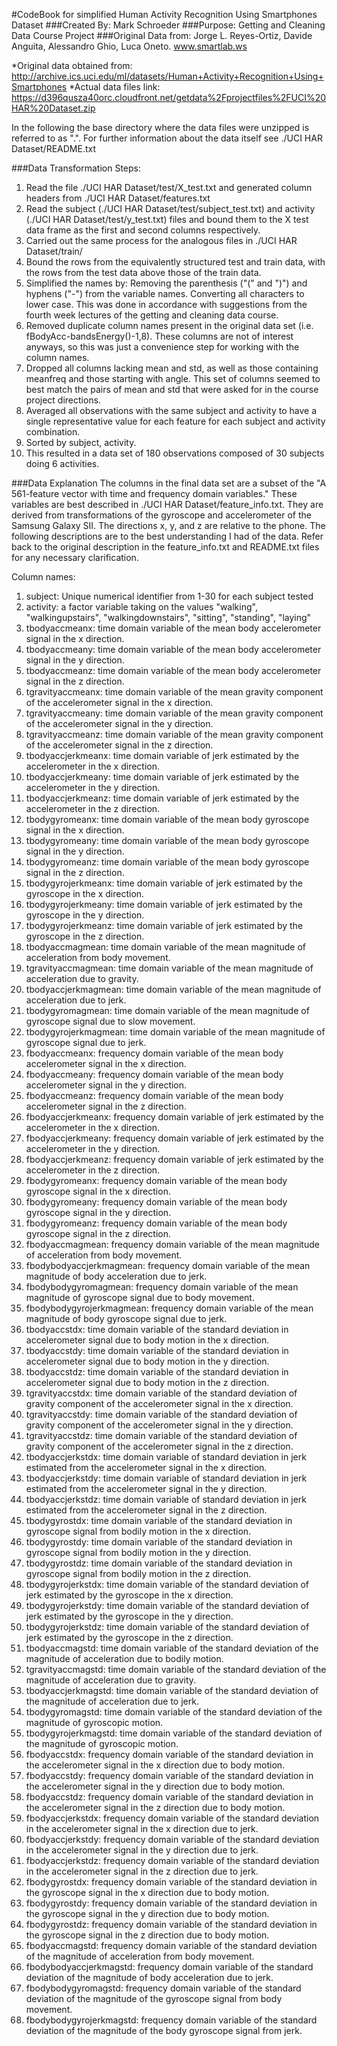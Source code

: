 #CodeBook for simplified Human Activity Recognition Using Smartphones Dataset
###Created By: Mark Schroeder
###Purpose: Getting and Cleaning Data Course Project
###Original Data from: Jorge L. Reyes-Ortiz, Davide Anguita, Alessandro Ghio, Luca Oneto. www.smartlab.ws

*Original data obtained from: http://archive.ics.uci.edu/ml/datasets/Human+Activity+Recognition+Using+Smartphones
*Actual data files link: https://d396qusza40orc.cloudfront.net/getdata%2Fprojectfiles%2FUCI%20HAR%20Dataset.zip

In the following the base directory where the data files were unzipped is referred to as ".".  For further information about the data itself see ./UCI HAR Dataset/README.txt

###Data Transformation Steps:
1.  Read the file ./UCI HAR Dataset/test/X_test.txt and generated column headers from ./UCI HAR Dataset/features.txt
2.  Read the subject (./UCI HAR Dataset/test/subject_test.txt) and activity (./UCI HAR Dataset/test/y_test.txt) files
    and bound them to the X test data frame as the first and second columns respectively.
3.  Carried out the same process for the analogous files in ./UCI HAR Dataset/train/
4.  Bound the rows from the equivalently structured test and train data, with the rows from the test data above those
    of the train data.
5.  Simplified the names by: Removing the parenthesis ("(" and ")") and hyphens ("-") from the variable names.
    Converting all characters to lower case. This was done in accordance with suggestions from the fourth week lectures
    of the getting and cleaning data course.
6.  Removed duplicate column names present in the original data set (i.e. fBodyAcc-bandsEnergy()-1,8).  These columns 
    are not of interest anyways, so this was just a convenience step for working with the column names.
7.  Dropped all columns lacking mean and std, as well as those containing meanfreq and those starting with angle.
    This set of columns seemed to best match the pairs of mean and std that were asked for in the course project 
    directions.
8.  Averaged all observations with the same subject and activity to have a single representative value for each feature
    for each subject and activity combination.
9.  Sorted by subject, activity.
10. This resulted in a data set of 180 observations composed of 30 subjects doing 6 activities.

###Data Explanation
The columns in the final data set are a subset of the "A 561-feature vector with time and frequency domain variables."  These variables are best described in ./UCI HAR Dataset/feature_info.txt.  They are derived from transformations of the gyroscope and accelerometer of the Samsung Galaxy SII.  The directions x, y, and z are relative to the phone.  The following descriptions are to the best understanding I had of the data.  Refer back to the original description in the feature_info.txt and README.txt files for any necessary clarification.

Column names:
1.	subject: Unique numerical identifier from 1-30 for each subject tested
2.	activity: a factor variable taking on the values "walking", "walkingupstairs", "walkingdownstairs", "sitting",
                  "standing", "laying"
3.	tbodyaccmeanx: time domain variable of the mean body accelerometer signal in the x direction.
4.	tbodyaccmeany: time domain variable of the mean body accelerometer signal in the y direction.
5.	tbodyaccmeanz: time domain variable of the mean body accelerometer signal in the z direction.
6.	tgravityaccmeanx: time domain variable of the mean gravity component of the accelerometer signal in the x direction.
7.	tgravityaccmeany: time domain variable of the mean gravity component of the accelerometer signal in the y direction.
8.	tgravityaccmeanz: time domain variable of the mean gravity component of the accelerometer signal in the z direction.
9.	tbodyaccjerkmeanx: time domain variable of jerk estimated by the accelerometer in the x direction.
10.	tbodyaccjerkmeany: time domain variable of jerk estimated by the accelerometer in the y direction.
11.	tbodyaccjerkmeanz: time domain variable of jerk estimated by the accelerometer in the z direction.
12.	tbodygyromeanx: time domain variable of the mean body gyroscope signal in the x direction.
13.	tbodygyromeany: time domain variable of the mean body gyroscope signal in the y direction.
14.	tbodygyromeanz: time domain variable of the mean body gyroscope signal in the z direction.
15.	tbodygyrojerkmeanx: time domain variable of jerk estimated by the gyroscope in the x direction.
16.	tbodygyrojerkmeany: time domain variable of jerk estimated by the gyroscope in the y direction.
17.	tbodygyrojerkmeanz: time domain variable of jerk estimated by the gyroscope in the z direction.
18.	tbodyaccmagmean: time domain variable of the mean magnitude of acceleration from body movement.
19.	tgravityaccmagmean: time domain variable of the mean magnitude of acceleration due to gravity.
20.	tbodyaccjerkmagmean: time domain variable of the mean magnitude of acceleration due to jerk.
21.	tbodygyromagmean: time domain variable of the mean magnitude of gyroscope signal due to slow movement.
22.	tbodygyrojerkmagmean: time domain variable of the mean magnitude of gyroscope signal due to jerk.
23.	fbodyaccmeanx: frequency domain variable of the mean body accelerometer signal in the x direction.
24.	fbodyaccmeany: frequency domain variable of the mean body accelerometer signal in the y direction.
25.	fbodyaccmeanz: frequency domain variable of the mean body accelerometer signal in the z direction.
26.	fbodyaccjerkmeanx: frequency domain variable of jerk estimated by the accelerometer in the x direction.
27.	fbodyaccjerkmeany: frequency domain variable of jerk estimated by the accelerometer in the y direction.
28.	fbodyaccjerkmeanz: frequency domain variable of jerk estimated by the accelerometer in the z direction.
29.	fbodygyromeanx: frequency domain variable of the mean body gyroscope signal in the x direction.
30.	fbodygyromeany: frequency domain variable of the mean body gyroscope signal in the y direction.
31.	fbodygyromeanz: frequency domain variable of the mean body gyroscope signal in the z direction.
32.	fbodyaccmagmean: frequency domain variable of the mean magnitude of acceleration from body movement.
33.	fbodybodyaccjerkmagmean: frequency domain variable of the mean magnitude of body acceleration due to jerk.
34.	fbodybodygyromagmean: frequency domain variable of the mean magnitude of gyroscope signal due to body movement.
35.	fbodybodygyrojerkmagmean: frequency domain variable of the mean magnitude of body gyroscope signal due to jerk.
36.	tbodyaccstdx: time domain variable of the standard deviation in accelerometer signal due to body motion in the x direction.
37.	tbodyaccstdy: time domain variable of the standard deviation in accelerometer signal due to body motion in the y direction.
38.	tbodyaccstdz: time domain variable of the standard deviation in accelerometer signal due to body motion in the z direction.
39.	tgravityaccstdx: time domain variable of the standard deviation of gravity component of the accelerometer signal in the x direction.
40.	tgravityaccstdy: time domain variable of the standard deviation of gravity component of the accelerometer signal in the y direction.
41.	tgravityaccstdz: time domain variable of the standard deviation of gravity component of the accelerometer signal in the z direction.
42.	tbodyaccjerkstdx: time domain variable of standard deviation in jerk estimated from the accelerometer signal in the x direction.
43.	tbodyaccjerkstdy: time domain variable of standard deviation in jerk estimated from the accelerometer signal in the y direction.
44.	tbodyaccjerkstdz: time domain variable of standard deviation in jerk estimated from the accelerometer signal in the z direction.
45.	tbodygyrostdx: time domain variable of the standard deviation in gyroscope signal from bodily motion in the x direction.
46.	tbodygyrostdy: time domain variable of the standard deviation in gyroscope signal from bodily motion in the y direction.
47.	tbodygyrostdz: time domain variable of the standard deviation in gyroscope signal from bodily motion in the z direction.
48.	tbodygyrojerkstdx: time domain variable of the standard deviation of jerk estimated by the gyroscope in the x direction.
49.	tbodygyrojerkstdy: time domain variable of the standard deviation of jerk estimated by the gyroscope in the y direction.
50.	tbodygyrojerkstdz: time domain variable of the standard deviation of jerk estimated by the gyroscope in the z direction.
51.	tbodyaccmagstd: time domain variable of the standard deviation of the magnitude of acceleration due to bodily motion.
52.	tgravityaccmagstd: time domain variable of the standard deviation of the magnitude of acceleration due to gravity.
53.	tbodyaccjerkmagstd: time domain variable of the standard deviation of the magnitude of acceleration due to jerk.
54.	tbodygyromagstd: time domain variable of the standard deviation of the magnitude of gyroscopic motion.
55.	tbodygyrojerkmagstd: time domain variable of the standard deviation of the magnitude of gyroscopic motion.
56.	fbodyaccstdx: frequency domain variable of the standard deviation in the accelerometer signal in the x direction due to body motion.
57.	fbodyaccstdy: frequency domain variable of the standard deviation in the accelerometer signal in the y direction due to body motion.
58.	fbodyaccstdz: frequency domain variable of the standard deviation in the accelerometer signal in the z direction due to body motion.
59.	fbodyaccjerkstdx: frequency domain variable of the standard deviation in the accelerometer signal in the x direction due to jerk.
60.	fbodyaccjerkstdy: frequency domain variable of the standard deviation in the accelerometer signal in the y direction due to jerk.
61.	fbodyaccjerkstdz: frequency domain variable of the standard deviation in the accelerometer signal in the z direction due to jerk.
62.	fbodygyrostdx: frequency domain variable of the standard deviation in the gyroscope signal in the x direction due to body motion.
63.	fbodygyrostdy: frequency domain variable of the standard deviation in the gyroscope signal in the y direction due to body motion.
64.	fbodygyrostdz: frequency domain variable of the standard deviation in the gyroscope signal in the z direction due to body motion.
65.	fbodyaccmagstd: frequency domain variable of the standard deviation of the magnitude of acceleration from body movement.
66.	fbodybodyaccjerkmagstd: frequency domain variable of the standard deviation of the magnitude of body acceleration due to jerk.
67.	fbodybodygyromagstd: frequency domain variable of the standard deviation of the magnitude of the gyroscope signal from body movement.
68.	fbodybodygyrojerkmagstd: frequency domain variable of the standard deviation of the magnitude of the body gyroscope signal from jerk.
